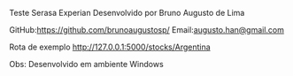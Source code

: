 Teste Serasa Experian
Desenvolvido por Bruno Augusto de Lima

GitHub:https://github.com/brunoaugustosp/
Email:augusto.han@gmail.com


Rota de exemplo
http://127.0.0.1:5000/stocks/Argentina

Obs: Desenvolvido em ambiente Windows
